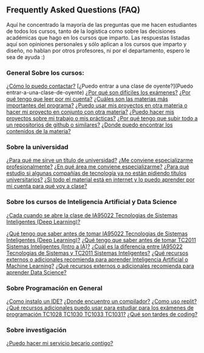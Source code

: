 ## Frequently Asked Questions (FAQ)

Aquí he concentrado la mayoría de las preguntas que me hacen estudiantes de todos los cursos, tanto de la logística como sobre las decisiones académicas que hago en los cursos que imparto. Las respuestas listadas aquí son opiniones personales y sólo aplican a los cursos que imparto y diseño, no hablan por otros profesores, ni por el departamento, espero le sea de ayuda :)
 
### General Sobre los cursos:
[¿Cómo lo puedo contactar?](cómo-lo-puedo-contactar)
[¿Puedo entrar a una clase de oyente?](Puedo entrar-a-una-clase-de-oyente)
[¿Por qué son difíciles los exámenes?](#por-qué-son-difíciles-los-exámenes?)
[¿Por qué tengo que leer por mi cuenta?](#por-qué-tengo-que-leer-por-mi-cuenta?)
[¿Cuáles son las materias más importantes del programa?](#cuáles-son-las-materias-más-importantes-del-programa?)
[¿Puedo usar mis proyectos en otra materia o hacer mi proyecto en conjunto con otra materia?](#puedo-usar-mis-proyectos-en-otra-materia-o-hacer-mi-proyecto-en-conjunto-con-otra-materia?)
[¿Puedo hacer mis proyectos sobre mi trabajo o mis prácticas?](#puedo-hacer-mis-proyectos-sobre-mi-trabajo-o-mis-prácticas?)
[¿Por qué tengo que subir todo a un repositorios de github o similares?](#por-qué-tengo-que-subir-todo-a-un-repositorios-de-github-o-similares?)
[¿Donde puedo encontrar los contenidos de la materia?](#donde-puedo-encontrar-los-contenidos-de-la-materia)
 
### Sobre la universidad
[¿Para qué me sirve un título de universidad?](#para-qué-me-sirve-un-título-de-universidad?)
[¿Me conviene especializarme profesionalmente?](#me-conviene-especializarme-profesionalmente?)
[¿En qué área me conviene especializarme?](#en-qué-área-me-conviene-especializarme?)
[¿Para qué estudio si algunas compañías de tecnología ya no están pidiendo títulos universitarios?](#para-qué-estudio-si-algunas-compañías-de-tecnología-ya-no-están-pidiendo-títulos-universitarios?)
[¿Si todo el material está en internet y lo puedo aprender por mi cuenta para qué voy a clase?](#si-todo-el-material-está-en-internet-y-lo-puedo-aprender-por-mi-cuenta-para-qué-voy-a-clase?)

### Sobre los cursos de Inteligencia Artificial y Data Science
[¿Cada cuando se abre la clase de IA95022 Tecnologias de Sistemas Inteligentes (Deep Learning)?](#cada-cuando-se-abre-la-clase-de-ia95022-tecnologias-de-sistemas-inteligentes-(deep-learning))

[¿Qué tengo que saber antes de tomar IA95022 Tecnologias de Sistemas Inteligentes (Deep Learning)?](#qué-tengo-que-saber-antes-de-tomar-ia95022-tecnologias-de-sistemas-inteligentes-(deep-learning)?)
[¿Qué tengo que saber antes de tomar TC2011 Sistemas Inteligentes (Intro a IA)?](#qué-tengo-que-saber-antes-de-tomar-tc2011-sistemas-inteligentes-(intro-a-ia)?)
[¿Cuál es la diferencia entre IA95022 Tecnologias de Sistemas y TC2011 Sistemas Inteligentes?](#cuál-es-la-diferencia-entre-ia95022-tecnologias-de-sistemas-y-tc2011-sistemas-inteligentes?)
[¿Qué recursos externos o adicionales recomienda para aprender Inteligencia Artificial o Machine Learning?](#qué-recursos-externos-o-adicionales-recomienda-para-aprender-inteligencia-artificial-o-machine-learning?)
[¿Qué recursos externos o adicionales recomienda para aprender Data Science?](#qué-recursos-externos-o-adicionales-recomienda-para-aprender-data-science?)

### Sobre Programación en General
[¿Como instalo un IDE?](#como-instalo-un-ide?)
[¿Donde encuentro un compilador?](#donde-encuentro-un-compilador?)
[¿Como uso replit?](#como-uso-replit?)
[¿Qué recursos adicionales puedo usar para estudiar para los exámenes de programación TC1028 TC1030 TC1033 TC1031?](#qué-recursos-adicionales-puedo-usar-para-estudiar-para-los-exámenes-de-programación-tc1028-tc1030-tc1033-tc1031?)
[¿Qué son tardes de coding?](#qué-son-tardes-de-coding?)

### Sobre investigación
[¿Puedo hacer mi servicio becario contigo?](#puedo-hacer-mi-servicio-becario-contigo?)


